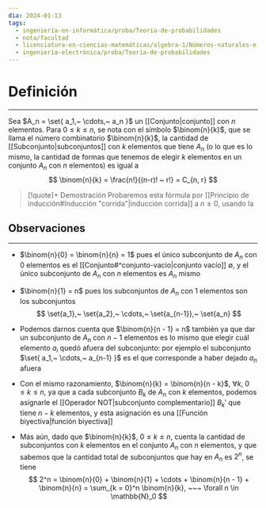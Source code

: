 ```yaml
---
dia: 2024-01-13
tags:
  - ingeniería-en-informática/proba/Teoría-de-probabilidades
  - nota/facultad
  - licenciatura-en-ciencias-matemáticas/algebra-1/Números-naturales-e-Inducción
  - ingeniería-electrónica/proba/Teoría-de-probabilidades
---
```

# Definición
---
Sea $A_n = \set{ a_1,~ \cdots,~ a_n }$ un [[Conjunto|conjunto]] con $n$ elementos. Para $0 \le k \le n$, se nota con el símbolo $\binom{n}{k}$, que se llama el número combinatorio $\binom{n}{k}$, la cantidad de [[Subconjunto|subconjuntos]] con $k$ elementos que tiene $A_n$ (o lo que es lo mismo, la cantidad de formas que tenemos de elegir $k$ elementos en un conjunto $A_n$ con $n$ elementos) es igual a $$ \binom{n}{k} = \frac{n!}{(n-r)! ~ r!} = C_{n, r} $$
> [!quote]+ Demostración
> Probaremos esta fórmula por [[Principio de inducción#Inducción "corrida"|inducción corrida]] a $n \ge 0$, usando la 


## Observaciones
---
* $\binom{n}{0} = \binom{n}{n} = 1$ pues el único subconjunto de $A_n$ con $0$ elementos es el [[Conjunto#^conjunto-vacio|conjunto vacío]] $\emptyset$, y el único subconjunto de $A_n$ con $n$ elementos es $A_n$ mismo

* $\binom{n}{1} = n$ pues los subconjuntos de $A_n$ con $1$ elementos son los subconjuntos $$ \set{a_1},~ \set{a_2},~ \cdots,~ \set{a_{n-1}},~ \set{a_n} $$

* Podemos darnos cuenta que $\binom{n}{n - 1} = n$ también ya que dar un subconjunto de $A_n$ con $n - 1$ elementos es lo mismo que elegir cuál elemento $a_i$ quedó afuera del subconjunto: por ejemplo el subconjunto $\set{ a_1,~ \cdots,~ a_{n-1} }$ es el que corresponde a haber dejado $a_n$ afuera

* Con el mismo razonamiento, $\binom{n}{k} = \binom{n}{n - k}$, $\forall k, ~ 0 \le k \le n$, ya que a cada subconjunto $B_k$ de $A_n$ con $k$ elementos, podemos asignarle el [[Operador NOT|subconjunto complementario]] $B_k'$ que tiene $n - k$ elementos, y esta asignación es una [[Función biyectiva|función biyectiva]]

* Más aún, dado que $\binom{n}{k}$, $0 \le k \le n$, cuenta la cantidad de subconjuntos con $k$ elementos en el conjunto $A_n$ con $n$ elementos, y que sabemos que la cantidad total de subconjuntos que hay en $A_n$ es $2^n$, se tiene $$ 2^n = \binom{n}{0} + \binom{n}{1} + \cdots + \binom{n}{n - 1} + \binom{n}{n} = \sum_{k = 0}^n \binom{n}{k}, ~~~ \forall n \in \mathbb{N}_0 $$